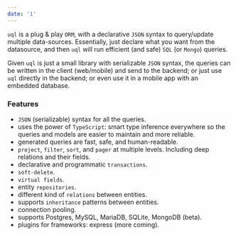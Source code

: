 ```yaml
---
date: '1'
---
```

`uql` is a plug & play `ORM`, with a declarative `JSON` syntax to query/update multiple data-sources. Essentially, just declare what you want from the datasource, and then `uql` will run efficient (and safe) `SQL` (or `Mongo`) queries.

Given `uql` is just a small library with serializable `JSON` syntax, the queries can be written in the client (web/mobile) and send to the backend; or just use `uql` directly in the backend; or even use it in a mobile app with an embedded database.

### Features

- `JSON` (serializable) syntax for all the queries.
- uses the power of `TypeScript`: smart type inference everywhere so the queries and models are easier to maintain and more reliable.
- generated queries are fast, safe, and human-readable.
- `project`, `filter`, `sort`, and `pager` at multiple levels. Including deep relations and their fields.
- declarative and programmatic `transactions`.
- `soft-delete`.
- `virtual fields`.
- entity `repositories`.
- different kind of `relations` between entities.
- supports `inheritance` patterns between entities.
- connection pooling.
- supports Postgres, MySQL, MariaDB, SQLite, MongoDB (beta).
- plugins for frameworks: express (more coming).